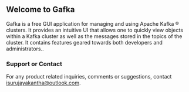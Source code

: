 ## Welcome to Gafka

Gafka is a free GUI application for managing and using Apache Kafka ® clusters. It provides an intuitive UI that allows one to quickly view objects within a Kafka cluster as well as the messages stored in the topics of the cluster. It contains features geared towards both developers and administrators..



### Support or Contact
 
For any product related inquiries, comments or suggestions, contact isurujayakantha@outlook.com. 
